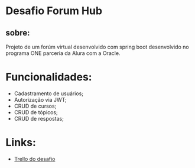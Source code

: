 # Desafio Forum Hub

## sobre:

Projeto de um forúm virtual desenvolvido com spring boot
desenvolvido no programa ONE parceria da Alura com a Oracle.

# Funcionalidades:

- Cadastramento de usuários;
- Autorização via JWT;
- CRUD de cursos;
- CRUD de tópicos;
- CRUD de respostas;

# Links:
- [Trello do desafio](https://trello.com/b/OKIUKgxe/forum-hub-challenge-back-end)